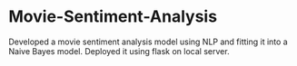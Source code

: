 # Movie-Sentiment-Analysis
Developed a movie sentiment analysis model using NLP and fitting it into a Naive Bayes model. Deployed it using flask on local server.
